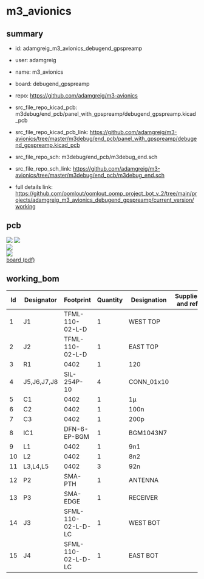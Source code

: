 # m3_avionics
 
## summary 
* id: adamgreig_m3_avionics_debugend_gpspreamp
* user: adamgreig
* name: m3_avionics
* board: debugend_gpspreamp
* repo: https://github.com/adamgreig/m3-avionics
* src_file_repo_kicad_pcb: m3debug/end_pcb/panel_with_gpspreamp/debugend_gpspreamp.kicad_pcb
* src_file_repo_kicad_pcb_link: https://github.com/adamgreig/m3-avionics/tree/master/m3debug/end_pcb/panel_with_gpspreamp/debugend_gpspreamp.kicad_pcb


* src_file_repo_sch: m3debug/end_pcb/m3debug_end.sch
* src_file_repo_sch_link: https://github.com/adamgreig/m3-avionics/tree/master/m3debug/end_pcb/m3debug_end.sch
* full details link: https://github.com/oomlout/oomlout_oomp_project_bot_v_2/tree/main/projects/adamgreig_m3_avionics_debugend_gpspreamp/current_version/working  


## pcb  
![](working_3d_600.png) 
![](working_3d_front_600.png)  
![](working_3d_back_600.png)  
![](working_600.png)  
[board (pdf)](working.pdf)  

## working_bom
| Id | Designator | Footprint | Quantity | Designation | Supplier and ref |  | None | 
| --- | --- | --- | --- | --- | --- | --- | --- | 
| 1 | J1 | TFML-110-02-L-D | 1 | WEST TOP |  |  | [''] | 
| 2 | J2 | TFML-110-02-L-D | 1 | EAST TOP |  |  | [''] | 
| 3 | R1 | 0402 | 1 | 120 |  |  | [''] | 
| 4 | J5,J6,J7,J8 | SIL-254P-10 | 4 | CONN_01x10 |  |  | [''] | 
| 5 | C1 | 0402 | 1 | 1µ |  |  | [''] | 
| 6 | C2 | 0402 | 1 | 100n |  |  | [''] | 
| 7 | C3 | 0402 | 1 | 200p |  |  | [''] | 
| 8 | IC1 | DFN-6-EP-BGM | 1 | BGM1043N7 |  |  | [''] | 
| 9 | L1 | 0402 | 1 | 9n1 |  |  | [''] | 
| 10 | L2 | 0402 | 1 | 8n2 |  |  | [''] | 
| 11 | L3,L4,L5 | 0402 | 3 | 92n |  |  | [''] | 
| 12 | P2 | SMA-PTH | 1 | ANTENNA |  |  | [''] | 
| 13 | P3 | SMA-EDGE | 1 | RECEIVER |  |  | [''] | 
| 14 | J3 | SFML-110-02-L-D-LC | 1 | WEST BOT |  |  | [''] | 
| 15 | J4 | SFML-110-02-L-D-LC | 1 | EAST BOT |  |  | [''] | 




